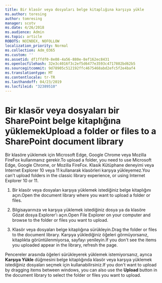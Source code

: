 ```yaml
---
title: Bir klasör veya dosyaları belge kitaplığına karşıya yükle
ms.author: toresing
author: tomresing
manager: scotv
ms.date: 4/26/2018
ms.audience: Admin
ms.topic: article
ROBOTS: NOINDEX, NOFOLLOW
localization_priority: Normal
ms.collection: Adm_O365
ms.custom: ''
ms.assetid: df1ffdf0-8e08-4a56-880e-8ef162ec8431
ms.openlocfilehash: 32e3c4016f3c2ef5d6477e3593c4717802bd62b5
ms.sourcegitcommit: 9d78905c512192ffc4675468abd2efc5f2e4baf4
ms.translationtype: MT
ms.contentlocale: tr-TR
ms.lasthandoff: 04/23/2019
ms.locfileid: "32389510"
---
```

# <a name="upload-a-folder-or-files-to-a-sharepoint-document-library"></a><span data-ttu-id="a985d-102">Bir klasör veya dosyaları bir SharePoint belge kitaplığına yüklemek</span><span class="sxs-lookup"><span data-stu-id="a985d-102">Upload a folder or files to a SharePoint document library</span></span>

<span data-ttu-id="a985d-103">Bir klasöre yüklemek için Microsoft Edge, Google Chrome veya Mozilla FireFox kullanmanız gerekir.</span><span class="sxs-lookup"><span data-stu-id="a985d-103">To upload a folder, you need to use Microsoft Edge, Google Chrome, or Mozilla FireFox.</span></span> <span data-ttu-id="a985d-104">Klasik Kütüphane deneyimi veya Internet Explorer 10 veya 11 kullanarak klasörleri karşıya yükleyemez.</span><span class="sxs-lookup"><span data-stu-id="a985d-104">You can't upload folders in the classic library experience, or using Internet Explorer 10 or 11.</span></span>
  
1. <span data-ttu-id="a985d-105">Bir klasör veya dosyaları karşıya yüklemek istediğiniz belge kitaplığını açın.</span><span class="sxs-lookup"><span data-stu-id="a985d-105">Open the document library where you want to upload a folder or files.</span></span>
    
2. <span data-ttu-id="a985d-106">Bilgisayarınıza ve karşıya yüklemek istediğiniz dosya ya da klasöre Gözat dosya Explorer'ı açın.</span><span class="sxs-lookup"><span data-stu-id="a985d-106">Open File Explorer on your computer and browse to the folder or files you want to upload.</span></span>
    
3. <span data-ttu-id="a985d-107">Klasör veya dosyaları belge kitaplığına sürükleyin.</span><span class="sxs-lookup"><span data-stu-id="a985d-107">Drag the folder or files to the document library.</span></span> <span data-ttu-id="a985d-108">Karşıya yüklediğiniz öğeleri görmüyorsanız, kitaplıkta görüntülenmiyorsa, sayfayı yenileyin.</span><span class="sxs-lookup"><span data-stu-id="a985d-108">If you don't see the items you uploaded appear in the library, refresh the page.</span></span> 
    
<span data-ttu-id="a985d-109">Pencereler arasında öğeleri sürükleyerek yüklemek istemiyorsanız, ayrıca **Karşıya Yükle** düğmesini belge kitaplığında klasör veya karşıya yüklemek istediğiniz dosyaları seçmek için kullanabilirsiniz.</span><span class="sxs-lookup"><span data-stu-id="a985d-109">If you don't want to upload by dragging items between windows, you can also use the **Upload** button in the document library to select the folder or files you want to upload.</span></span> 
  


